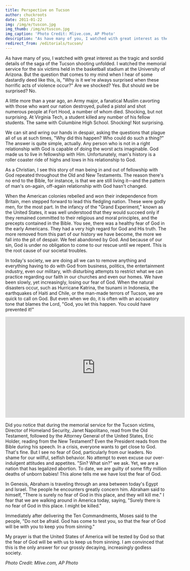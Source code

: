 ```yaml
---
title: Perspective on Tucson
author: chuckroots
date: 2011-01-22
img: /img/e/tuscon.jpg
img_thumb: /img/e/tuscon.jpg
img_caption: 'Photo Credit: Mlive.com, AP Photo'
description: "As have many of you, I watched with great interest as the tragic and sordid details of the saga of the Tucson shooting unfolded. I watched the memorial service for the six victims held in the basketball stadium at the University of Arizona. But the question that comes to my mind when I hear of some dastardly deed like this, is&hellip;"
redirect_from: /editorials/tucson/
---
```


As have many of you, I watched with great interest as the tragic and sordid details of the saga of the Tucson shooting unfolded. I watched the memorial service for the six victims held in the basketball stadium at the University of Arizona. But the question that comes to my mind when I hear of some dastardly deed like this, is, "Why is it we're always surprised when these horrific acts of violence occur?" Are we shocked? Yes. But should we be surprised? No.

A little more than a year ago, an Army major, a fanatical Muslim cavorting with those who want our nation destroyed, pulled a pistol and shot numerous people at Fort Hood, a number of whom died. Shocking, but not surprising. At Virginia Tech, a student killed any number of his fellow students. The same with Columbine High School. Shocking! Not surprising.

We can sit and wring our hands in despair, asking the questions that plague all of us at such times, "Why did this happen? Who could do such a thing?" The answer is quite simple, actually. Any person who is not in a right relationship with God is capable of doing the worst acts imaginable. God made us to live in fellowship with Him. Unfortunately, man's history is a roller coaster ride of highs and lows in his relationship to God.

As a Christian, I see this story of man being in and out of fellowship with God repeated throughout the Old and New Testaments.  The reason there's no end to the Bible, for instance, is that we are still living it&mdash;and the pattern of man's on-again, off-again relationship with God hasn't changed.

When the American colonies rebelled and won their independence from Britain, men stepped forward to lead this fledgling nation. These were godly men, for the most part. In the infancy of the "Grand Experiment," known as the United States, it was well understood that they would succeed only if they remained committed to their religious and moral principles, and the precepts contained in the Bible. You see, there was a healthy fear of God in the early Americans. They had a very high regard for God and His truth. The more removed from this part of our history we have become, the more we fall into the pit of despair. We feel abandoned by God. And because of our sin, God is under no obligation to come to our rescue until we repent. This is the root cause of our societal troubles.

In today's society, we are doing all we can to remove anything and everything having to do with God from business, politics, the entertainment industry, even our military, with disturbing attempts to restrict what we can practice regarding our faith in our churches and even our homes. We have been slowly, yet increasingly, losing our fear of God. When the natural disasters occur, such as Hurricane Katrina, the tsunami in Indonesia, the earthquakes of Haiti and Chile, or the man-made terrors of Tucson, we are quick to call on God. But even when we do, it is often with an accusatory tone that blames the Lord, "God, you let this happen. You could have prevented it!"

<iframe width="560" height="315" src="https://www.youtube.com/embed/qGjpo2YWpSs" frameborder="0" allowfullscreen></iframe>

Did you notice that during the memorial service for the Tucson victims, Director of Homeland Security, Janet Napolitano, read from the Old Testament, followed by the Attorney General of the United States, Eric Holder, reading from the New Testament? Even the President reads from the Bible during his speech. In a crisis, everyone wants to get close to God. That's fine. But I see no fear of God, particularly from our leaders. No shame for our willful, selfish behavior. No attempt to even excuse our over-indulgent attitudes and appetites. "Sin? What sin?" we ask. Yet, we are a nation that has legalized abortion. To date, we are guilty of some fifty million deaths of unborn babies! This alone tells me we have lost the fear of God.

In Genesis, Abraham is traveling through an area between today's Egypt and Israel. The people he encounters greatly concern him. Abraham said to himself, "There is surely no fear of God in this place, and they will kill me." I fear that we are walking around in America today, saying, "Surely there is no fear of God in this place. I might be killed."

Immediately after delivering the Ten Commandments, Moses said to the people, "Do not be afraid. God has come to test you, so that the fear of God will be with you to keep you from sinning."

My prayer is that the United States of America will be tested by God so that the fear of God will be with us to keep us from sinning. I am convinced that this is the only answer for our grossly decaying, increasingly godless society.

*Photo Credit: Mlive.com, AP Photo*
